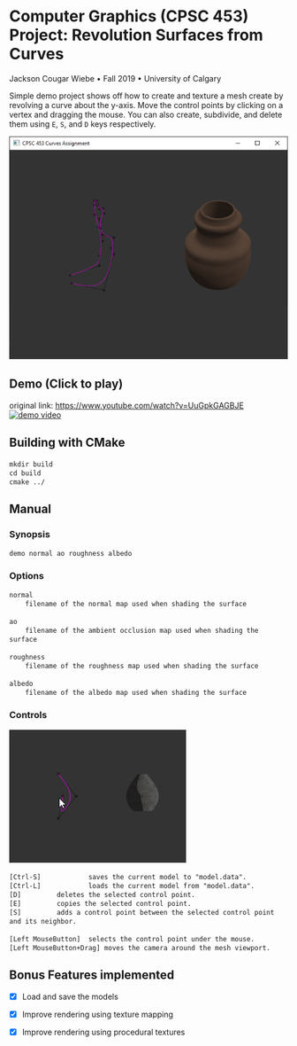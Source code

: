 # Computer Graphics (CPSC 453) Project: Revolution Surfaces from Curves
Jackson Cougar Wiebe &bull; Fall 2019 &bull; University of Calgary


Simple demo project shows off how to create and texture a mesh create by revolving a curve about the y-axis. 
Move the control points by clicking on a vertex and dragging the mouse. 
You can also create, subdivide, and delete them using `E`, `S`, and `D` keys respectively.

![example](./docs/images/example.png)

## Demo (Click to play)

original link: https://www.youtube.com/watch?v=UuGpkGAGBJE
[![demo video](https://img.youtube.com/vi/UuGpkGAGBJE/0.jpg)](https://www.youtube.com/watch?v=UuGpkGAGBJE)

## Building with CMake

    mkdir build
    cd build
    cmake ../

## Manual
### Synopsis

    demo normal ao roughness albedo

### Options

    normal      
        filename of the normal map used when shading the surface

    ao      
        filename of the ambient occlusion map used when shading the surface

    roughness      
        filename of the roughness map used when shading the surface

    albedo      
        filename of the albedo map used when shading the surface


### Controls

![controls demo](./docs/images/demo.gif)

    [Ctrl-S]	        saves the current model to "model.data".
    [Ctrl-L]	        loads the current model from "model.data".
    [D]			deletes the selected control point.
    [E]			copies the selected control point.
    [S]			adds a control point between the selected control point and its neighbor.

    [Left MouseButton]	selects the control point under the mouse.
    [Left MouseButton+Drag] moves the camera around the mesh viewport.


## Bonus Features implemented

- [x] Load and save the models
- [x] Improve rendering using texture mapping
- [x] Improve rendering using procedural textures

